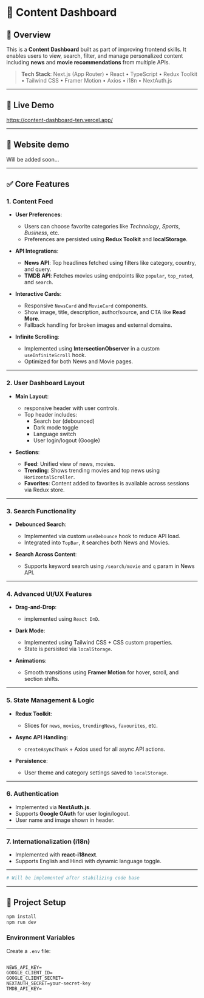 # 🧠 Content Dashboard

## 📄 Overview

This is a **Content Dashboard** built as part of improving frontend skills. It enables users to view, search, filter, and manage personalized content including **news** and **movie recommendations** from multiple APIs.

> **Tech Stack**: Next.js (App Router) • React • TypeScript • Redux Toolkit • Tailwind CSS • Framer Motion • Axios • i18n • NextAuth.js

---

## 🔗 Live Demo

https://content-dashboard-ten.vercel.app/

---

## 🔗 Website demo

Will be added soon...

---

## ✅ Core Features

### 1. Content Feed

- **User Preferences**:
  - Users can choose favorite categories like *Technology*, *Sports*, *Business*, etc.
  - Preferences are persisted using **Redux Toolkit** and **localStorage**.

- **API Integrations**:
  - **News API**: Top headlines fetched using filters like category, country, and query.
  - **TMDB API**: Fetches movies using endpoints like `popular`, `top_rated`, and `search`.

- **Interactive Cards**:
  - Responsive `NewsCard` and `MovieCard` components.
  - Show image, title, description, author/source, and CTA like **Read More**.
  - Fallback handling for broken images and external domains.

- **Infinite Scrolling**:
  - Implemented using **IntersectionObserver** in a custom `useInfiniteScroll` hook.
  - Optimized for both News and Movie pages.

---

### 2. User Dashboard Layout

- **Main Layout**:
  - responsive header with user controls.
  - Top header includes:
    - Search bar (debounced)
    - Dark mode toggle
    - Language switch
    - User login/logout (Google)

- **Sections**:
  - **Feed**: Unified view of news, movies.
  - **Trending**: Shows trending movies and top news using `HorizontalScroller`.
  - **Favorites**: Content added to favorites is available across sessions via Redux store.

---

### 3. Search Functionality

- **Debounced Search**:
  - Implemented via custom `useDebounce` hook to reduce API load.
  - Integrated into `TopBar`, it searches both News and Movies.

- **Search Across Content**:
  - Supports keyword search using `/search/movie` and `q` param in News API.

---

### 4. Advanced UI/UX Features

- **Drag-and-Drop**:
  - implemented using `React DnD`.

- **Dark Mode**:
  - Implemented using Tailwind CSS + CSS custom properties.
  - State is persisted via `localStorage`.

- **Animations**:
  - Smooth transitions using **Framer Motion** for hover, scroll, and section shifts.

---

### 5. State Management & Logic

- **Redux Toolkit**:
  - Slices for `news`, `movies`, `trendingNews`, `favourites`, etc.

- **Async API Handling**:
  - `createAsyncThunk` + Axios used for all async API actions.

- **Persistence**:
  - User theme and category settings saved to `localStorage`.

---

### 6. Authentication

- Implemented via **NextAuth.js**.
- Supports **Google OAuth** for user login/logout.
- User name and image shown in header.

---

### 7. Internationalization (i18n)

- Implemented with **react-i18next**.
- Supports English and Hindi with dynamic language toggle.

---

```bash
# Will be implemented after stabilizing code base
```
---

## 🔗 Project Setup

```bash
npm install
npm run dev
```

### Environment Variables

Create a `.env` file:

```

NEWS_API_KEY=
GOOGLE_CLIENT_ID=
GOOGLE_CLIENT_SECRET=
NEXTAUTH_SECRET=your-secret-key
TMDB_API_KEY=
```
